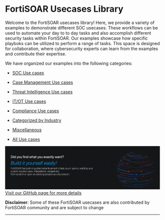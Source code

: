 
# FortiSOAR Usecases Library

Welcome to the FortiSOAR usecases library! Here, we provide a variety of examples to demonstrate different SOC usecases. These workflows can be used to automate your day to to day tasks and also accomplish different security tasks within FortiSOAR. Our examples showcase how specific playboks can be utilized to perform a range of tasks. This space is designed for collaboration, where cybersecurity experts can learn from the examples and contribute their expertise.


We have organized our examples into the following categories:

- [SOC Use cases](./docs/soc-usecases.md)
- [Case Management Use cases](./docs/case-management-usecases.md)
- [Threat Intelligence Use cases](./docs/threat-intelligence-usecases.md)
- [IT/OT Use cases](./docs/itot-usecases.md)
- [Compliance Use cases](./docs/compliance-usecases.md)
- [Categorized by Industry](./docs/categorized-by-industry-usecases.md)
- [Miscellaneous](./docs/miscellaneous.md)


- [All Use cases](./docs/usecases-index.md)

  

![Build Your Content Logo](./docs/res/build-it-yourself.png)
[Visit our GitHub page for more details](https://github.com/fortinet-fortisoar/how-tos) 


**Disclaimer**: Some of these FortiSOAR usecases are also contributed by FortiSOAR community and are subject to change
***
